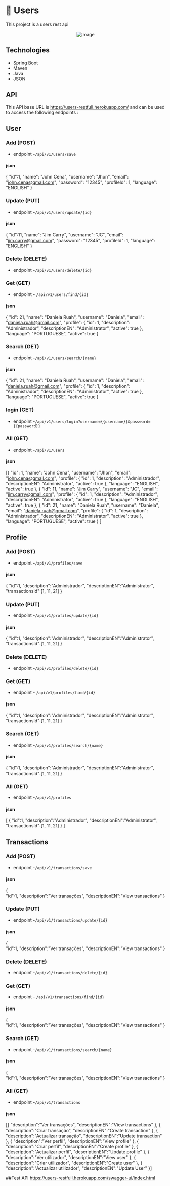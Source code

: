 # 👥 Users

This project is a users rest api 

<div align="center">
  <img alt="image" src="https://raw.githubusercontent.com/claivemonteza/Users/main/API.png">
</div>

## Technologies
- Spring Boot
- Maven
- Java
- JSON

## API
This API base URL is https://users-restfull.herokuapp.com/ and can be used to access the following endpoints :

## User
### Add (POST)
- endpoint -```/api/v1/users/save```
#### json
{
    "id":1,
		"name": "John Cena",
		"username": "Jhon",
		"email": "john.cena@gmail.com",
		"password": "12345",
		"profileId": 1,
		"language": "ENGLISH"
}

### Update (PUT)
- endpoint -```/api/v1/users/update/{id}```
#### json
{
    "id":11,
		"name": "Jim Carry",
		"username": "JC",
		"email": "jim.carry@gmail.com",
		"password": "12345",
		"profileId": 1,
		"language": "ENGLISH"
}

### Delete  (DELETE)
- endpoint -```/api/v1/users/delete/{id}```

### Get (GET)
- endpoint - ```/api/v1/users/find/{id}```
#### json
{
  "id": 21,
  "name": "Daniela Ruah",
	"username": "Daniela",
	"email": "daniela.ruah@gmail.com",
  "profile": {
      "id": 1,
      "description": "Administrador",
      "descriptionEN": "Administrator",
      "active": true
  },
  "language": "PORTUGUESE",
  "active": true
 }

### Search (GET)
- endpoint -```/api/v1/users/search/{name}```
#### json
{
  "id": 21,
  "name": "Daniela Ruah",
	"username": "Daniela",
	"email": "daniela.ruah@gmail.com",
  "profile": {
      "id": 1,
      "description": "Administrador",
      "descriptionEN": "Administrator",
      "active": true
  },
  "language": "PORTUGUESE",
  "active": true
 }

### login (GET)
- endpoint -```/api/v1/users/login?username={{username}}&password={{password}}```

### All (GET)
- endpoint -```/api/v1/users```

#### json
[{
  "id": 1,
  "name": "John Cena",
	"username": "Jhon",
	"email": "john.cena@gmail.com",
  "profile": {
      "id": 1,
      "description": "Administrador",
      "descriptionEN": "Administrator",
      "active": true
  },
  "language": "ENGLISH",
  "active": true
 },
 {
  "id": 11,
  "name": "Jim Carry",
	"username": "JC",
	"email": "jim.carry@gmail.com",
  "profile": {
      "id": 1,
      "description": "Administrador",
      "descriptionEN": "Administrator",
      "active": true
   },
   "language": "ENGLISH",
   "active": true
  },
  {
  "id": 21,
  "name": "Daniela Ruah",
	"username": "Daniela",
	"email": "daniela.ruah@gmail.com",
  "profile": {
      "id": 1,
      "description": "Administrador",
      "descriptionEN": "Administrator",
      "active": true
  },
  "language": "PORTUGUESE",
  "active": true
 }
]

## Profile
### Add (POST)
- endpoint -```/api/v1/profiles/save```
#### json
{
    "id":1,
    "description":"Administrador",
    "descriptionEN":"Administrator",
    "transactionsId":[1, 11, 21]
}

### Update (PUT)
- endpoint -```/api/v1/profiles/update/{id}```
#### json
{
    "id":1,
    "description":"Administrador",
    "descriptionEN":"Administrator",
    "transactionsId":[1, 11, 21]
}


### Delete  (DELETE)
- endpoint -```/api/v1/profiles/delete/{id}```

### Get (GET)
- endpoint - ```/api/v1/profiles/find/{id}```
#### json
{
    "id":1,
    "description":"Administrador",
    "descriptionEN":"Administrator",
    "transactionsId":[1, 11, 21]
}

### Search (GET)
- endpoint -```/api/v1/profiles/search/{name}```
#### json
{
    "id":1,
    "description":"Administrador",
    "descriptionEN":"Administrator",
    "transactionsId":[1, 11, 21]
}

### All (GET)
- endpoint -```/api/v1/profiles```
#### json
[
{
    "id":1,
    "description":"Administrador",
    "descriptionEN":"Administrator",
    "transactionsId":[1, 11, 21]
}
]


## Transactions
### Add (POST)
- endpoint -```/api/v1/transactions/save```
#### json
{   
    "id":1,
    "description":"Ver transações",
    "descriptionEN":"View transactions"
}

### Update (PUT)
- endpoint -```/api/v1/transactions/update/{id}```
#### json
{      
    "id":1,
    "description":"Ver transações",
    "descriptionEN":"View transactions"
}

### Delete  (DELETE)
- endpoint -```/api/v1/transactions/delete/{id}```

### Get (GET)
- endpoint - ```/api/v1/transactions/find/{id}```
#### json
{      
    "id":1,
    "description":"Ver transações",
    "descriptionEN":"View transactions"
}


### Search (GET)
- endpoint -```/api/v1/transactions/search/{name}```
#### json
{      
    "id":1,
    "description":"Ver transações",
    "descriptionEN":"View transactions"
}

### All (GET)
- endpoint -```/api/v1/transactions```
#### json

[{
    "description":"Ver transações",
    "descriptionEN":"View transactions"
},
{
    "description":"Criar transação",
    "descriptionEN":"Create transaction"
},
{
    "description":"Actualizar transação",
    "descriptionEN":"Update transaction"
},
{
    "description":"Ver perfil",
    "descriptionEN":"View profile"
},
{
    "description":"Criar perfil",
    "descriptionEN":"Create profile"
},
{
    "description":"Actualizar perfil",
    "descriptionEN":"Update profile"
},
{
    "description":"Ver utilizador",
    "descriptionEN":"View user"
},
{
    "description":"Criar utilizador",
    "descriptionEN":"Create user"
},
{
    "description":"Actualizar utilizador",
    "descriptionEN":"Update User"
}]

##Test API
https://users-restfull.herokuapp.com/swagger-ui/index.html
